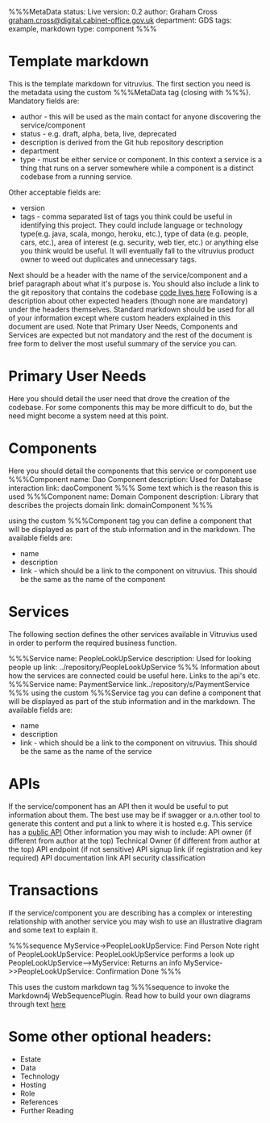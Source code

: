 %%%MetaData
status: Live
version: 0.2
author: Graham Cross <graham.cross@digital.cabinet-office.gov.uk>
department: GDS
tags: example, markdown
type: component
%%%

# Template markdown 

This is the template markdown for vitruvius.
The first section you need is the metadata using the custom %%%MetaData tag (closing with %%%).  Mandatory fields are:

+ author - this will be used as the main contact for anyone discovering the service/component
+ status - e.g. draft, alpha, beta, live, deprecated
+ description is derived from the Git hub repository description
+ department
+ type - must be either service or component.  In this context a service is a thing that runs on a server somewhere while a component is a distinct codebase from a running service.

Other acceptable fields are:

+ version
+ tags - comma separated list of tags you think could be useful in identifying this project. They could include language or technology type(e.g. java, scala, mongo, heroku, etc.), type of data (e.g. people, cars, etc.), area of interest (e.g. security, web tier, etc.) or anything else you think would be useful.  It will eventually fall to the vitruvius product owner to weed out duplicates and unnecessary tags.

Next should be a header with the name of the service/component and a brief paragraph about what it's purpose is.  You should also include a link to the git repository that contains the codebase [code lives here](https://github.com/alphagov/vitruvius)
Following is a description about other expected headers (though none are mandatory) under the headers themselves.
Standard markdown should be used for all of your information except where custom headers explained in this document are used.
Note that Primary User Needs, Components and Services are expected but not mandatory and the rest of the document is free form to deliver the most useful summary of the service you can.


# Primary User Needs

Here you should detail the user need that drove the creation of the codebase.  For some components this may be more difficult to do, but the need might become a system need at this point.

# Components
Here you should detail the components that this service or component use
%%%Component
name: Dao Component
description: Used for Database interaction
link: daoComponent
%%%
Some text which is the reason this is used
%%%Component
name: Domain Component
description: Library that describes the projects domain
link: domainComponent
%%%

using the custom %%%Component tag you can define a component that will be displayed as part of the stub information and in the markdown.  The available fields are:
+ name
+ description
+ link - which should be a link to the component on vitruvius.  This should be the same as the name of the component

# Services

The following section defines the other services available in Vitruvius used in order to perform the required business function.

%%%Service
name: PeopleLookUpService
description: Used for looking people up
link: ../repository/PeopleLookUpService
%%%
Information about how the services are connected could be useful here.  Links to the api's etc.
%%%Service
name: PaymentService
link../repository/s/PaymentService
%%%
using the custom %%%Service tag you can define a component that will be displayed as part of the stub information and in the markdown.  The available fields are:
+ name
+ description
+ link - which should be a link to the component on vitruvius.  This should be the same as the name of the service

# APIs

If the service/component has an API then it would be useful to put information about them. 
The best use may be if swagger or a.n.other tool to generate this content and put a link to where it is hosted e.g.
This service has a [public API](http://localhost:8081/swagger/ "People Look Up Service API")
Other information you may wish to include:
API owner (if different from author at the top)
Technical Owner​​ (if different from author at the top)
API endpoint (if not sensitive)
API signup link (if registration and key required)
API documentation link
API security classification

# Transactions

If the service/component you are describing has a complex or interesting relationship with another service you may wish to use an illustrative diagram and some text to explain it.

%%%sequence
MyService->PeopleLookUpService: Find Person
Note right of PeopleLookUpService: PeopleLookUpService performs a look up
PeopleLookUpService-->MyService: Returns an info
MyService->>PeopleLookUpService: Confirmation Done
%%%

This uses the custom markdown tag %%%sequence to invoke the Markdown4j WebSequencePlugin.
Read how to build your own diagrams through text [here](https://code.google.com/p/markdown4j/#Websequence_support)

# Some other optional headers:

+ Estate
+ Data
+ Technology
+ Hosting
+ Role
+ References
+ Further Reading


	

